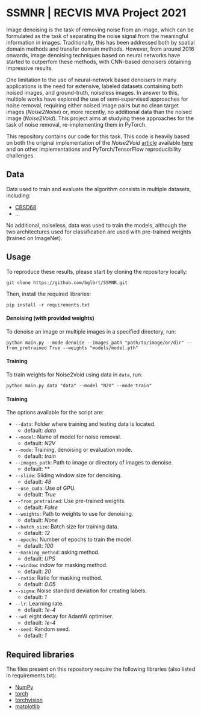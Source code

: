 # SSMNR | RECVIS MVA Project 2021

Image denoising is the task of removing noise from an image, which can be formulated as the task of separating the noise signal from the meaningful information in images. Traditionally, this has been addressed both by spatial domain methods and transfer domain methods. However, from around 2016 onwards, image denoising techniques based on neural networks have started to outperfom these methods, with CNN-based denoisers obtaining impressive results.

One limitation to the use of neural-network based denoisers in many applications is the need for extensive, labeled datasets containing both noised images, and ground-truth, noiseless images. In answer to this, multiple works have explored the use of semi-supervised approaches for noise removal, requiring either noised image pairs but no clean target images (*Noise2Noise*) or, more recently, no additional data than the noised image (*Noise2Void*). This project aims at studying these approaches for the task of noise removal, re-implementing them in PyTorch.

This repository contains our code for this task. This code is heavily based on both the original implementation of the *Noise2Void* [article](https://arxiv.org/abs/1811.10980) available [here](https://github.com/juglab/n2v) and on other implementations and PyTorch/TensorFlow reproducibility challenges.

## Data

Data used to train and evaluate the algorithm consists in multiple datasets, including:
- [CBSD68](https://github.com/clausmichele/CBSD68-dataset)
- ...

No additional, noiseless, data was used to train the models, although the two architectures used for classification are used with pre-trained weights (trained on ImageNet).

## Usage

To reproduce these results, please start by cloning the repository locally:

```
git clone https://github.com/bglbrt/SSMNR.git
```

Then, install the required libraries:

```
pip install -r requirements.txt
```

#### Denoising (with provided weights)

To denoise an image or multiple images in a specified directory, run:

```
python main.py --mode denoise --images_path "path/to/image/or/dir" --from_pretrained True --weights "models/model.pth"
```

#### Training

To train weights for Noise2Void using data in ``data``, run:

```
python main.py data "data" --model "N2V" --mode train"
```

#### Training

The options available for the script are:

  * `--data`:
    Folder where training and testing data is located.
    - default: *data*
  * `--model`:
    Name of model for noise removal.
    - default: *N2V*
  * `--mode`:
    Training, denoising or evaluation mode.
    - default: *train*    
  * `--images_path`:
    Path to image or directory of images to denoise.
    - default: **
  * `--slide`:
    Sliding window size for denoising.
    - default: *48*
  * `--use_cuda`:
    Use of GPU.
    - default: *True*
  * `--from_pretrained`:
    Use pre-trained weights.
    - default: *False*
  * `--weights`:
    Path to weights to use for denoising.
    - default: *None*
  * `--batch_size`:
    Batch size for training data.
    - default: *12*    
  * `--epochs`:
    Number of epochs to train the model.
    - default: *100*
  * `--masking_method`:
    asking method.
    - default: *UPS*
  * `--window`:
    indow for masking method.
    - default: *20*
  * `--ratio`:
    Ratio for masking method.
    - default: *0.05*
  * `--sigma`:
    Noise standard deviation for creating labels.
    - default: *1*
  * `--lr`:
    Learning rate.
    - default: *1e-4*
  * `--wd`:
    eight decay for AdamW optimiser.
    - default: *1e-4*    
  * `--seed`:
    Random seed.
    - default: *1*

## Required libraries

The files present on this repository require the following libraries (also listed in requirements.txt):
 - [NumPy](https://numpy.org)
 - [torch](https://pytorch.org)
 - [torchvision](https://pytorch.org/vision/stable/index.html)
 - [matplotlib](https://matplotlib.org)
